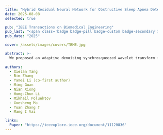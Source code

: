 ```yaml
---
title: "Hybrid Residual Neural Network for Obstructive Sleep Apnea Detection Using ECG Scalogram"
date: 2025-08-08
selected: true

pub: "IEEE Transactions on Biomedical Engineering"
pub_last: "<span class='badge badge-pill badge-custom badge-secondary'>Journal</span>"
pub_date: "2025"

cover: /assets/images/covers/TBME.jpg

abstract: >-
  We proposed an adaptive denoising synchrosqueezed wavelet transform (ADSWT) with a hybrid residual neural network (HRN-Net) to classify obstructive sleep apnea from ECG signals, achieving high accuracy and robustness across public and private datasets.
  
authors:
  - Xielan Tang 
  - Bin Zhang
  - Yamei Li (co-first author)
  - Ming Guan
  - Nian Xiong
  - Hung-Chun Li
  - Mikhail Poluektov
  - Xuesheng Ma
  - Yuan Zhang †
  - Mang I Vai

links:
  Paper: "https://ieeexplore.ieee.org/document/11120836"
---
```

